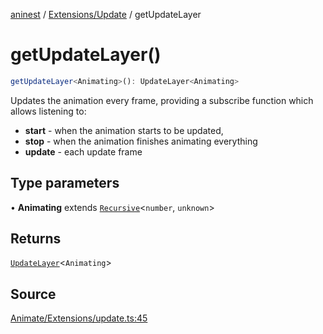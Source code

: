 [aninest](../../../index.md) / [Extensions/Update](../index.md) / getUpdateLayer

# getUpdateLayer()

```ts
getUpdateLayer<Animating>(): UpdateLayer<Animating>
```

Updates the animation every frame, providing a subscribe function which allows
listening to:
- **start** - when the animation starts to be updated,
- **stop** - when the animation finishes animating everything
- **update** - each update frame

## Type parameters

• **Animating** extends [`Recursive`](../../../RecursiveHelpers/type-aliases/Recursive.md)\<`number`, `unknown`\>

## Returns

[`UpdateLayer`](../type-aliases/UpdateLayer.md)\<`Animating`\>

## Source

[Animate/Extensions/update.ts:45](https://github.com/zphrs/aninest/blob/f1bf3a3/src/Animate/Extensions/update.ts#L45)
